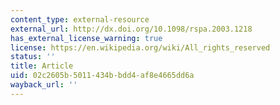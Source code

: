 ```yaml
---
content_type: external-resource
external_url: http://dx.doi.org/10.1098/rspa.2003.1218
has_external_license_warning: true
license: https://en.wikipedia.org/wiki/All_rights_reserved
status: ''
title: Article
uid: 02c2605b-5011-434b-bdd4-af8e4665dd6a
wayback_url: ''
---
```


